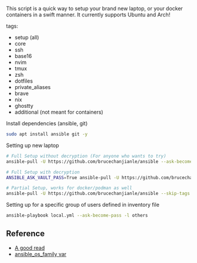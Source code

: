 This script is a quick way to setup your brand new laptop,
or your docker containers in a swift manner. It currently supports
Ubuntu and Arch!

tags:
  - setup (all)
  - core
  - ssh
  - base16
  - nvim
  - tmux
  - zsh
  - dotfiles
  - private_aliases
  - brave
  - nix
  - ghostty
  - additional (not meant for containers)

Install dependencies (ansible, git)
```bash
sudo apt install ansible git -y
```

Setting up new laptop
```bash
# Full Setup without decryption (For anyone who wants to try)
ansible-pull -U https://github.com/brucechanjianle/ansible --ask-become-pass

# Full Setup with decryption
ANSIBLE_ASK_VAULT_PASS=True ansible-pull -U https://github.com/brucechanjianle/ansible --ask-vault-pass -e "enable_decryption=true" --ask-become-pass

# Partial Setup, works for docker/podman as well
ansible-pull -U https://github.com/brucechanjianle/ansible --skip-tags additional --ask-become-pass
```

Setting up for a specific group of users defined in inventory file
```bash
ansible-playbook local.yml --ask-become-pass -l others
```

## Reference
- [A good read](https://wearenotch.com/speed-up-ansible-playbook-execution/#:~:text=The%20first%20time%20a%20playbook,due%20to%20Ansible's%20idempotence%20checking.)
- [ansible_os_family var](https://groups.google.com/g/ansible-project/c/OZPu-b17n_w)

